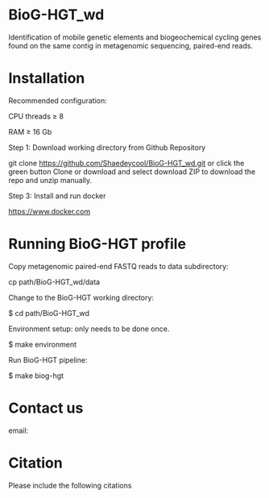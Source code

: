 # BioG-HGT_wd
Identification of mobile genetic elements and biogeochemical cycling genes found on the same contig in metagenomic sequencing, paired-end reads. 

# Installation
Recommended configuration:

CPU threads ≥ 8

RAM ≥ 16 Gb

Step 1: Download working directory from Github Repository

git clone https://github.com/Shaedeycool/BioG-HGT_wd.git or click the green button Clone or download and select download ZIP to download the repo and unzip manually.

Step 3: Install and run docker

https://www.docker.com

# Running BioG-HGT profile 

Copy metagenomic paired-end FASTQ reads to data subdirectory:

cp <reads> path/BioG-HGT_wd/data

Change to the BioG-HGT working directory:

$ cd path/BioG-HGT_wd

Environment setup: only needs to be done once.

$ make environment

Run BioG-HGT pipeline:

$ make biog-hgt

# Contact us

email: 

# Citation
Please include the following citations 
